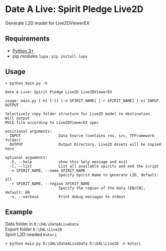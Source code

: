 # Date A Live: Spirit Pledge Live2D

Generate L2D model for Live2DViewerEX

## Requirements

- [Python 3+](https://www.python.org/downloads/)
- pip modules `lupa` : `pip install lupa`

## Usage

```
> python main.py -h

Date A Live: Spirit Pledge Live2D Live2DViewerEX

usage: main.py [-h] [-l] [-n SPIRIT_NAME] [-r SPIRIT_NAME] [-v] INPUT OUTPUT

Selectively copy folder structure for Live2D model to destination. Will output
MVLE file according to Live2DViewerEX spec

positional arguments:
  INPUT                 Data Source (contains res, src, TFFramework folder)
  OUTPUT                Output Directory, Live2D Assets will be copied here

optional arguments:
  -h, --help            show this help message and exit
  -l, --list            List all available spirits and end the script
  -n SPIRIT_NAME, --name SPIRIT_NAME
                        Specify Spirit Name to generate L2D, default: all
  -r SPIRIT_NAME, --region SPIRIT_NAME
                        Specify the region of the data (EN/CN), default: EN
  -v, --verbose         Print debug messages to stdout
```

## Example

Data folder in `D:\DAL\DateALiveData`  
Export folder `D:\DAL\Live2D`  
Spirit L2D needed `Kotori`

```
> python main.py D:\DAL\DateALiveData D:\DAL\Live2D -n kotori
```
